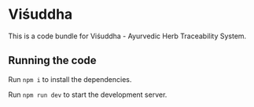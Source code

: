 
# Viśuddha

This is a code bundle for Viśuddha - Ayurvedic Herb Traceability System.

  ## Running the code

  Run `npm i` to install the dependencies.

  Run `npm run dev` to start the development server.
  
